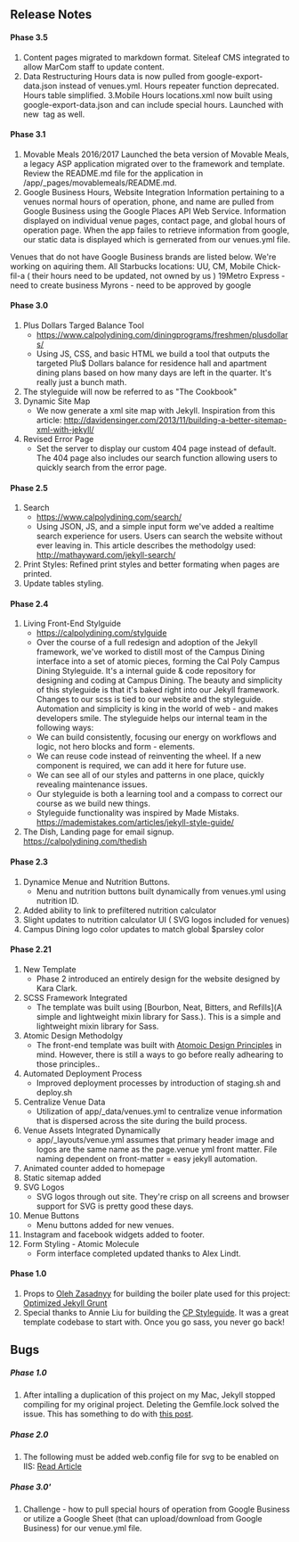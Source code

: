 ## Release Notes
#### Phase 3.5
1. Content pages migrated to markdown format. Siteleaf CMS integrated to allow MarCom staff to update content.
2. Data Restructuring
Hours data is now pulled from google-export-data.json instead of venues.yml. Hours repeater function deprecated. Hours table simplified. 
3.Mobile Hours
locations.xml now built using google-export-data.json and can include special hours. Launched with new <image> tag as well. 
#### Phase 3.1
1. Movable Meals 2016/2017
Launched the beta version of Movable Meals, a legacy ASP application migrated over to the framework and template. Review the README.md file for the application in /app/_pages/movablemeals/README.md.
2. Google Business Hours, Website Integration
Information pertaining to a venues normal hours of operation, phone, and name are pulled from Google Business using the Google Places API Web Service. Information displayed on individual venue pages, contact page, and global hours of operation page. When the app failes to retrieve information from google, our static data is displayed which is gernerated from our venues.yml file.

Venues that do not have Google Business brands are listed below. We're working on aquiring them.
All Starbucks locations: UU, CM, Mobile
Chick-fil-a ( their hours need to be updated, not owned by us )
19Metro Express - need to create business
Myrons - need to be approved by google 

#### Phase 3.0
1. Plus Dollars Targed Balance Tool
	* https://www.calpolydining.com/diningprograms/freshmen/plusdollars/
	* Using JS, CSS, and basic HTML we build a tool that outputs the targeted Plu$ Dollars balance for residence hall and apartment dining plans based on how many days are left in the quarter. It's really just a bunch math.
2. The styleguide will now be referred to as "The Cookbook"
3. Dynamic Site Map
	* We now generate a xml site map with Jekyll. Inspiration from this article: http://davidensinger.com/2013/11/building-a-better-sitemap-xml-with-jekyll/
4. Revised Error Page
	* Set the server to display our custom 404 page instead of default. The 404 page also includes our search function allowing users to quickly search from the error page. 
#### Phase 2.5
1. Search
	* https://www.calpolydining.com/search/
	* Using JSON, JS, and a simple input form we've added a realtime search experience for users. Users can search the website without ever leaving in. This article describes the methodolgy used: http://mathayward.com/jekyll-search/ 
2. Print Styles: Refined print styles and better formating when pages are printed. 
3. Update tables styling. 

#### Phase 2.4
1. Living Front-End Stylguide
	* https://calpolydining.com/stylguide
	* Over the course of a full redesign and adoption of the Jekyll framework, we've worked to distill most of the Campus Dining interface into a set of atomic pieces, forming the Cal Poly Campus Dining Styleguide. It's a internal guide & code repository for designing and coding at Campus Dining. The beauty and simplicity of this styleguide is that it's baked right into our Jekyll framework. Changes to our scss is tied to our website and the styleguide. Automation and simplicity is king in the world of web - and makes developers smile. The styleguide helps our internal team in the following ways:
	* We can build consistently, focusing our energy on workflows and logic, not hero blocks and form - elements.
	* We can reuse code instead of reinventing the wheel. If a new component is required, we can add it here for future use.
	* We can see all of our styles and patterns in one place, quickly revealing maintenance issues.
	* Our styleguide is both a learning tool and a compass to correct our course as we build new things.
	* Styleguide functionality was inspired by Made Mistaks. https://mademistakes.com/articles/jekyll-style-guide/
2. The Dish, Landing page for email signup. https://calpolydining.com/thedish


#### Phase 2.3
1. Dynamice Menue and Nutrition Buttons.
	* Menu and nutrition buttons built dynamically from venues.yml using nutrition ID.
2. Added ability to link to prefiltered nutrition calculator
3. Slight updates to nutrition calculator UI ( SVG logos included for venues)
4. Campus Dining logo color updates to match global $parsley color

#### Phase 2.21
1. New Template
	* Phase 2 introduced an entirely design for the website designed by Kara Clark.
2. SCSS Framework Integrated
	* The template was built using [Bourbon, Neat, Bitters, and Refills](A simple and lightweight mixin library for Sass.). This is a simple and lightweight mixin library for Sass.
3. Atomic Design Methodolgy
	* The front-end template was built with [Atomoic Design Principles](http://bradfrost.com/blog/post/atomic-web-design/) in mind. However, there is still a ways to go before really adhearing to those principles.. 
4. Automated Deployment Process
	* Improved deployment processes by introduction of staging.sh and deploy.sh
5. Centralize Venue Data
	* Utilization of app/_data/venues.yml to centralize venue information that is dispersed across the site during the build process.
6. Venue Assets Integrated Dynamically
	* app/_layouts/venue.yml assumes that primary header image and logos are the same name as the page.venue yml front matter. File naming dependent on front-matter = easy jekyll automation.
7. Animated counter added to homepage
8. Static sitemap added
9. SVG Logos
	* SVG logos through out site. They're crisp on all screens and browser support for SVG is pretty good these days. 
10. Menue Buttons
	* Menu buttons added for new venues.
11. Instagram and facebook widgets added to footer.
12. Form Styling - Atomic Molecule
	* Form interface completed updated thanks to Alex Lindt. 

#### Phase 1.0
1. Props to [Oleh Zasadnyy](https://github.com/ozasadnyy) for building the boiler plate used for this project: [Optimized Jekyll Grunt](https://github.com/ozasadnyy/optimized-jekyll-grunt)
2. Special thanks to Annie Liu for building the [CP Styleguide](https://code.its.calpoly.edu/projects/CPWT/repos/styleguide/browse). It was a great template codebase to start with. Once you go sass, you never go back!

## Bugs
##### Phase 1.0
1. After intalling a duplication of this project on my Mac, Jekyll stopped compiling for my original project. Deleting the Gemfile.lock solved the issue. This has something to do with [this post](https://github.com/jekyll/jekyll/issues/4518).

##### Phase 2.0
1. The following must be added web.config file for svg to be enabled on IIS: [Read Article](http://stackoverflow.com/questions/12328651/svg-is-not-working-on-iis-webserver-on-localhost)

##### Phase 3.0'
1. Challenge - how to pull special hours of operation from Google Business or utilize a Google Sheet (that can upload/download from Google Business) for our venue.yml file.
